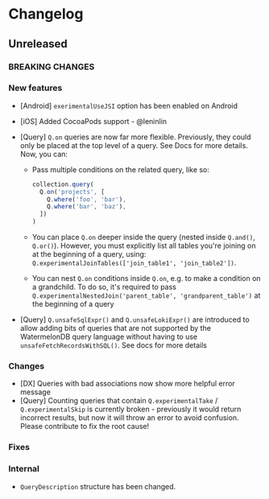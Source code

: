 # Changelog

## Unreleased

### BREAKING CHANGES

### New features

- [Android] `exerimentalUseJSI` option has been enabled on Android
- [iOS] Added CocoaPods support - @leninlin
- [Query] `Q.on` queries are now far more flexible. Previously, they could only be placed at the top
    level of a query. See Docs for more details. Now, you can:

     - Pass multiple conditions on the related query, like so:

        ```js
        collection.query(
          Q.on('projects', [
            Q.where('foo', 'bar'),
            Q.where('bar', 'baz'),
          ])
        )
        ```
     - You can place `Q.on` deeper inside the query (nested inside `Q.and()`, `Q.or()`). However, you
        must explicitly list all tables you're joining on at the beginning of a query, using:
        `Q.experimentalJoinTables(['join_table1', 'join_table2'])`.
     - You can nest `Q.on` conditions inside `Q.on`, e.g. to make a condition on a grandchild.
          To do so, it's required to pass `Q.experimentalNestedJoin('parent_table', 'grandparent_table')` at the beginning
          of a query
- [Query] `Q.unsafeSqlExpr()` and `Q.unsafeLokiExpr()` are introduced to allow adding bits of queries
    that are not supported by the WatermelonDB query language without having to use `unsafeFetchRecordsWithSQL()`.
    See docs for more details

### Changes

- [DX] Queries with bad associations now show more helpful error message
- [Query] Counting queries that contain `Q.experimentalTake` / `Q.experimentalSkip` is currently broken - previously it would return incorrect results, but
    now it will throw an error to avoid confusion. Please contribute to fix the root cause!

### Fixes

### Internal

- `QueryDescription` structure has been changed.
